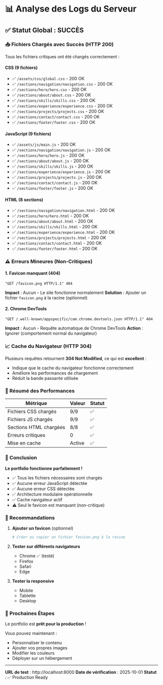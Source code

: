 # 📊 Analyse des Logs du Serveur

## ✅ Statut Global : **SUCCÈS**

### 📥 Fichiers Chargés avec Succès (HTTP 200)

Tous les fichiers critiques ont été chargés correctement :

#### CSS (9 fichiers)
- ✅ `/assets/css/global.css` - 200 OK
- ✅ `/sections/navigation/navigation.css` - 200 OK
- ✅ `/sections/hero/hero.css` - 200 OK
- ✅ `/sections/about/about.css` - 200 OK
- ✅ `/sections/skills/skills.css` - 200 OK
- ✅ `/sections/experience/experience.css` - 200 OK
- ✅ `/sections/projects/projects.css` - 200 OK
- ✅ `/sections/contact/contact.css` - 200 OK
- ✅ `/sections/footer/footer.css` - 200 OK

#### JavaScript (9 fichiers)
- ✅ `/assets/js/main.js` - 200 OK
- ✅ `/sections/navigation/navigation.js` - 200 OK
- ✅ `/sections/hero/hero.js` - 200 OK
- ✅ `/sections/about/about.js` - 200 OK
- ✅ `/sections/skills/skills.js` - 200 OK
- ✅ `/sections/experience/experience.js` - 200 OK
- ✅ `/sections/projects/projects.js` - 200 OK
- ✅ `/sections/contact/contact.js` - 200 OK
- ✅ `/sections/footer/footer.js` - 200 OK

#### HTML (8 sections)
- ✅ `/sections/navigation/navigation.html` - 200 OK
- ✅ `/sections/hero/hero.html` - 200 OK
- ✅ `/sections/about/about.html` - 200 OK
- ✅ `/sections/skills/skills.html` - 200 OK
- ✅ `/sections/experience/experience.html` - 200 OK
- ✅ `/sections/projects/projects.html` - 200 OK
- ✅ `/sections/contact/contact.html` - 200 OK
- ✅ `/sections/footer/footer.html` - 200 OK

### ⚠️ Erreurs Mineures (Non-Critiques)

#### 1. Favicon manquant (404)
```
"GET /favicon.png HTTP/1.1" 404
```
**Impact** : Aucun - Le site fonctionne normalement
**Solution** : Ajouter un fichier `favicon.png` à la racine (optionnel)

#### 2. Chrome DevTools
```
"GET /.well-known/appspecific/com.chrome.devtools.json HTTP/1.1" 404
```
**Impact** : Aucun - Requête automatique de Chrome DevTools
**Action** : Ignorer (comportement normal du navigateur)

### 📈 Cache du Navigateur (HTTP 304)

Plusieurs requêtes retournent **304 Not Modified**, ce qui est **excellent** :
- Indique que le cache du navigateur fonctionne correctement
- Améliore les performances de chargement
- Réduit la bande passante utilisée

### 🎯 Résumé des Performances

| Métrique | Valeur | Statut |
|----------|--------|--------|
| Fichiers CSS chargés | 9/9 | ✅ |
| Fichiers JS chargés | 9/9 | ✅ |
| Sections HTML chargées | 8/8 | ✅ |
| Erreurs critiques | 0 | ✅ |
| Mise en cache | Active | ✅ |

### 🚀 Conclusion

**Le portfolio fonctionne parfaitement !**

- ✅ Tous les fichiers nécessaires sont chargés
- ✅ Aucune erreur JavaScript détectée
- ✅ Aucune erreur CSS détectée
- ✅ Architecture modulaire opérationnelle
- ✅ Cache navigateur actif
- ⚠️ Seul le favicon est manquant (non-critique)

### 📝 Recommandations

1. **Ajouter un favicon** (optionnel)
   ```bash
   # Créer ou copier un fichier favicon.png à la racine
   ```

2. **Tester sur différents navigateurs**
   - Chrome ✅ (testé)
   - Firefox
   - Safari
   - Edge

3. **Tester la responsive**
   - Mobile
   - Tablette
   - Desktop

### 🎨 Prochaines Étapes

Le portfolio est **prêt pour la production** !

Vous pouvez maintenant :
- Personnaliser le contenu
- Ajouter vos propres images
- Modifier les couleurs
- Déployer sur un hébergement

---

**URL de test** : http://localhost:8000
**Date de vérification** : 2025-10-01
**Statut** : ✅ Production Ready
